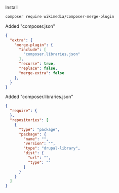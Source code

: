 Install
``` sh
composer require wikimedia/composer-merge-plugin
```

Added "composer.json"
``` json
{
  "extra": {
    "merge-plugin": {
      "include": [
        "composer.libraries.json"
      ],
      "recurse": true,
      "replace": false,
      "merge-extra": false
    },
  }
}
```

Added "composer.libraries.json"
``` json
{
  "require": {
  },
  "repositories": [
    {
      "type": "package",
      "package": {
        "name": "",
        "version": "",
        "type": "drupal-library",
        "dist": {
          "url": "",
          "type": ""
        }
      }
    }
  ]
}
```
